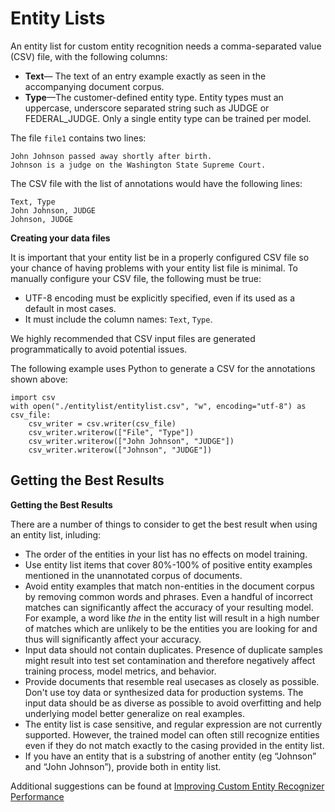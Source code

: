# Entity Lists<a name="cer-entity-list"></a>

An entity list for custom entity recognition needs a comma\-separated value \(CSV\) file, with the following columns:
+ **Text**— The text of an entry example exactly as seen in the accompanying document corpus\.
+ **Type**—The customer\-defined entity type\. Entity types must an uppercase, underscore separated string such as JUDGE or FEDERAL\_JUDGE\. Only a single entity type can be trained per model\. 

The file `file1` contains two lines:

```
John Johnson passed away shortly after birth.
Johnson is a judge on the Washington State Supreme Court.
```

The CSV file with the list of annotations would have the following lines: 

```
Text, Type
John Johnson, JUDGE
Johnson, JUDGE
```

**Creating your data files**

It is important that your entity list be in a properly configured CSV file so your chance of having problems with your entity list file is minimal\. To manually configure your CSV file, the following must be true:
+ UTF\-8 encoding must be explicitly specified, even if its used as a default in most cases\.
+ It must include the column names: `Text`, `Type`\.

We highly recommended that CSV input files are generated programmatically to avoid potential issues\.

The following example uses Python to generate a CSV for the annotations shown above:

```
import csv 
with open("./entitylist/entitylist.csv", "w", encoding="utf-8") as csv_file:
    csv_writer = csv.writer(csv_file)
    csv_writer.writerow(["File", "Type"])
    csv_writer.writerow(["John Johnson", "JUDGE"])
    csv_writer.writerow(["Johnson", "JUDGE"])
```

## Getting the Best Results<a name="entitylist-bestresults"></a>

**Getting the Best Results**

There are a number of things to consider to get the best result when using an entity list, inluding:
+ The order of the entities in your list has no effects on model training\.
+ Use entity list items that cover 80%\-100% of positive entity examples mentioned in the unannotated corpus of documents\.
+ Avoid entity examples that match non\-entities in the document corpus by removing common words and phrases\. Even a handful of incorrect matches can significantly affect the accuracy of your resulting model\. For example, a word like *the* in the entity list will result in a high number of matches which are unlikely to be the entities you are looking for and thus will significantly affect your accuracy\. 
+ Input data should not contain duplicates\. Presence of duplicate samples might result into test set contamination and therefore negatively affect training process, model metrics, and behavior\.
+ Provide documents that resemble real usecases as closely as possible\. Don't use toy data or synthesized data for production systems\. The input data should be as diverse as possible to avoid overfitting and help underlying model better generalize on real examples\.
+ The entity list is case sensitive, and regular expression are not currently supported\. However, the trained model can often still recognize entities even if they do not match exactly to the casing provided in the entity list\.
+ If you have an entity that is a substring of another entity \(eg “Johnson” and “John Johnson”\), provide both in entity list\.

Additional suggestions can be found at [Improving Custom Entity Recognizer Performance](cer-metrics.md#cer-performance) 